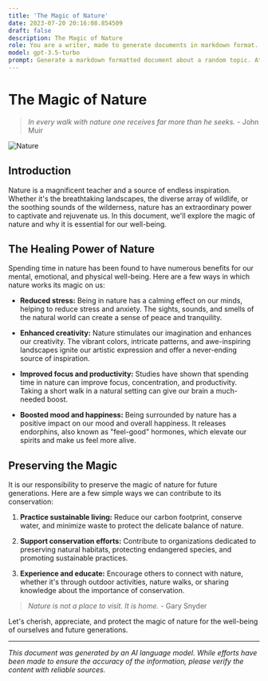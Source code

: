```yaml
---
title: 'The Magic of Nature'
date: 2023-07-20 20:16:08.854509
draft: false
description: The Magic of Nature
role: You are a writer, made to generate documents in markdown format. It is very important that all of the documents you generate are in valid markdown format.
model: gpt-3.5-turbo
prompt: Generate a markdown formatted document about a random topic. At the bottom, include a disclaimer explaining that the document was generated by you. The first line of the document should be the title. Make sure that the entire document is in proper markdown format, using a mix of various tags to make the document visually appealing.
---
```


# The Magic of Nature

> *In every walk with nature one receives far more than he seeks.* - John Muir

![Nature](https://www.example.com/nature.jpg)

## Introduction

Nature is a magnificent teacher and a source of endless inspiration. Whether it's the breathtaking landscapes, the diverse array of wildlife, or the soothing sounds of the wilderness, nature has an extraordinary power to captivate and rejuvenate us. In this document, we'll explore the magic of nature and why it is essential for our well-being.

## The Healing Power of Nature

Spending time in nature has been found to have numerous benefits for our mental, emotional, and physical well-being. Here are a few ways in which nature works its magic on us:

- **Reduced stress:** Being in nature has a calming effect on our minds, helping to reduce stress and anxiety. The sights, sounds, and smells of the natural world can create a sense of peace and tranquility.

- **Enhanced creativity:** Nature stimulates our imagination and enhances our creativity. The vibrant colors, intricate patterns, and awe-inspiring landscapes ignite our artistic expression and offer a never-ending source of inspiration.

- **Improved focus and productivity:** Studies have shown that spending time in nature can improve focus, concentration, and productivity. Taking a short walk in a natural setting can give our brain a much-needed boost.

- **Boosted mood and happiness:** Being surrounded by nature has a positive impact on our mood and overall happiness. It releases endorphins, also known as "feel-good" hormones, which elevate our spirits and make us feel more alive.

## Preserving the Magic

It is our responsibility to preserve the magic of nature for future generations. Here are a few simple ways we can contribute to its conservation:

1. **Practice sustainable living:** Reduce our carbon footprint, conserve water, and minimize waste to protect the delicate balance of nature.

2. **Support conservation efforts:** Contribute to organizations dedicated to preserving natural habitats, protecting endangered species, and promoting sustainable practices.

3. **Experience and educate:** Encourage others to connect with nature, whether it's through outdoor activities, nature walks, or sharing knowledge about the importance of conservation.

> *Nature is not a place to visit. It is home.* - Gary Snyder

Let's cherish, appreciate, and protect the magic of nature for the well-being of ourselves and future generations.

---

*This document was generated by an AI language model. While efforts have been made to ensure the accuracy of the information, please verify the content with reliable sources.*